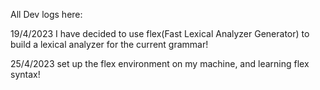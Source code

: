 All Dev logs here:


19/4/2023
I have decided to use flex(Fast Lexical Analyzer Generator) to build a lexical analyzer for the current grammar!

25/4/2023
set up the flex environment on my machine, and learning flex syntax!

